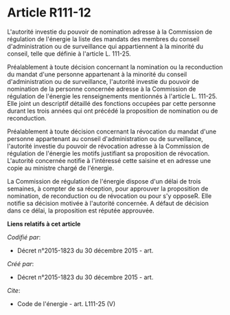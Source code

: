 # Article R111-12

L'autorité investie du pouvoir de nomination adresse à la Commission de régulation de l'énergie la liste des mandats des
membres du conseil d'administration ou de surveillance qui appartiennent à la minorité du conseil, telle que définie à
l'article L. 111-25. 

Préalablement à toute décision concernant la nomination ou la reconduction du mandat d'une personne appartenant à la minorité
du conseil d'administration ou de surveillance, l'autorité investie du pouvoir de nomination de la personne concernée adresse
à la Commission de régulation de l'énergie les renseignements mentionnés à l'article L. 111-25. Elle joint un descriptif
détaillé des fonctions occupées par cette personne durant les trois années qui ont précédé la proposition de nomination ou de
reconduction. 

Préalablement à toute décision concernant la révocation du mandat d'une personne appartenant au conseil d'administration ou
de surveillance, l'autorité investie du pouvoir de révocation adresse à la Commission de régulation de l'énergie les motifs
justifiant sa proposition de révocation. L'autorité concernée notifie à l'intéressé cette saisine et en adresse une copie au
ministre chargé de l'énergie.

La Commission de régulation de l'énergie dispose d'un délai de trois semaines, à compter de sa réception, pour approuver la
proposition de nomination, de reconduction ou de révocation ou pour s'y opposeR. Elle notifie sa décision motivée à
l'autorité concernée. A défaut de décision dans ce délai, la proposition est réputée approuvée.

**Liens relatifs à cet article**

_Codifié par_:

  - Décret n°2015-1823 du 30 décembre 2015 - art.

_Créé par_:

  - Décret n°2015-1823 du 30 décembre 2015 - art.

_Cite_:

  - Code de l'énergie - art. L111-25 (V)
